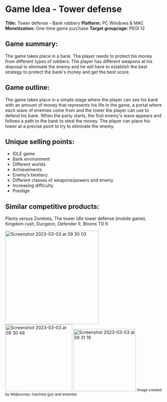 # Game Idea - Tower defense
**Title:** Tower defense - Bank robbery
**Platform:** PC Windows & MAC
**Monetization:** One-time game purchase
**Target group/age:** PEGI 12

## Game summary: 
The game takes place in a bank. The player needs to protect his money from different types of robbers. The player has different weapons at his disposal to eliminate the enemy and he will have to establish the best strategy to protect the bank's money and get the best score.

## Game outline:
The game takes place in a simple stage where the player can see his bank with an amount of money that represents his life in the game, a portal where each wave of enemies come from and the tower the player can use to defend his bank.
When the party starts, the first enemy's wave appears and follows a path to the bank to steal the money. The player can place his tower at a precise point to try to eliminate the enemy.

## Unique selling points:
- IDLE game
- Bank environment
- Different worlds
- Achievements
- Enemy’s bestiary 
- Different classes of weapons/powers and enemy
- Increasing difficulty
- Prestige

## Similar competitive products:
Plants versus Zombies, The tower idle tower defense (mobile game), Kingdom rush, Dungeon, Defender II, Bloons TD 6

<img width="300" alt="Screenshot 2023-03-03 at 09 30 03" src="https://user-images.githubusercontent.com/71769490/222670640-4b6d1ef9-5ea9-4930-88b7-cb342a36f40f.png"> <img width="215" alt="Screenshot 2023-03-03 at 09 30 48" src="https://user-images.githubusercontent.com/71769490/222670787-91a3d256-4f44-484f-acc0-ed0e1fcad7af.png"> <img width="200" alt="Screenshot 2023-03-03 at 09 31 19" src="https://user-images.githubusercontent.com/71769490/222670896-f7f3a7f9-7924-46b4-b031-8bd85a4af683.png">
<small>Image created by Midjourney: machine gun and enemies</small>
